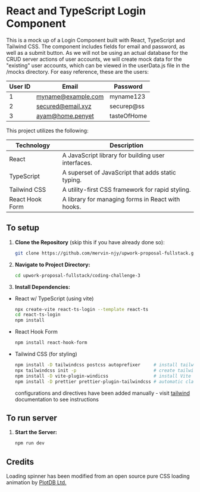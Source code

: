 # React and TypeScript Login Component

This is a mock up of a Login Component built with React, TypeScript and Tailwind CSS. The component includes fields for email and password, as well as a submit button. As we will not be using an actual database for the CRUD server actions of user accounts, we will create mock data for the "existing" user accounts, which can be viewed in the userData.js file in the /mocks directory. For easy reference, these are the users:

| User ID | Email              | Password    |
| ------- | ------------------ | ----------- |
| 1       | myname@example.com | myname123   |
| 2       | secured@email.xyz  | securep@ss  |
| 3       | ayam@home.penyet   | tasteOfHome |

This project utilizes the following:

| Technology      | Description                                        |
| --------------- | -------------------------------------------------- |
| React           | A JavaScript library for building user interfaces. |
| TypeScript      | A superset of JavaScript that adds static typing.  |
| Tailwind CSS    | A utility-first CSS framework for rapid styling.   |
| React Hook Form | A library for managing forms in React with hooks.  |

## To setup

1. **Clone the Repository** (skip this if you have already done so):

   ```bash
   git clone https://github.com/mervin-njy/upwork-proposal-fullstack.git
   ```

2. **Navigate to Project Directory:**

   ```bash
   cd upwork-proposal-fullstack/coding-challenge-3
   ```

3. **Install Dependencies:**

- React w/ TypeScript (using vite)

  ```bash
  npx create-vite react-ts-login --template react-ts
  cd react-ts-login
  npm install
  ```

- React Hook Form

  ```bash
  npm install react-hook-form

  ```

- Tailwind CSS (for styling)

  ```bash
  npm install -D tailwindcss postcss autoprefixer     # install tailwindcss
  npx tailwindcss init -p                             # create tailwind.config.js file
  npm install -D vite-plugin-windicss                 # install Vite Tailwind CSS plugin to automatically integrate Tailwind CSS styles during development
  npm install -D prettier prettier-plugin-tailwindcss # automatic class sorting with Prettier
  ```

  configurations and directives have been added manually - visit [tailwind](https://tailwindcss.com/docs/installation) documentation to see instructions

## To run server

1. **Start the Server:**

   ```bash
   npm run dev
   ```

## Credits

Loading spinner has been modified from an open source pure CSS loading animation by [PlotDB Ltd.](https://loading.io/css/)
